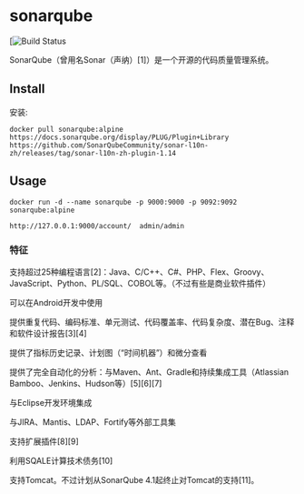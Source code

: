 
# sonarqube

[![Build Status]()

SonarQube（曾用名Sonar（声纳）[1]）是一个开源的代码质量管理系统。


## Install

安装:

    docker pull sonarqube:alpine
    https://docs.sonarqube.org/display/PLUG/Plugin+Library
    https://github.com/SonarQubeCommunity/sonar-l10n-zh/releases/tag/sonar-l10n-zh-plugin-1.14

## Usage

    docker run -d --name sonarqube -p 9000:9000 -p 9092:9092 sonarqube:alpine
    
    http://127.0.0.1:9000/account/  admin/admin

### 特征

支持超过25种编程语言[2]：Java、C/C++、C#、PHP、Flex、Groovy、JavaScript、Python、PL/SQL、COBOL等。（不过有些是商业软件插件）

可以在Android开发中使用

提供重复代码、编码标准、单元测试、代码覆盖率、代码复杂度、潜在Bug、注释和软件设计报告[3][4]

提供了指标历史记录、计划图（“时间机器”）和微分查看

提供了完全自动化的分析：与Maven、Ant、Gradle和持续集成工具（Atlassian Bamboo、Jenkins、Hudson等）[5][6][7]

与Eclipse开发环境集成

与JIRA、Mantis、LDAP、Fortify等外部工具集

支持扩展插件[8][9]

利用SQALE计算技术债务[10]

支持Tomcat。不过计划从SonarQube 4.1起终止对Tomcat的支持[11]。

```

```
